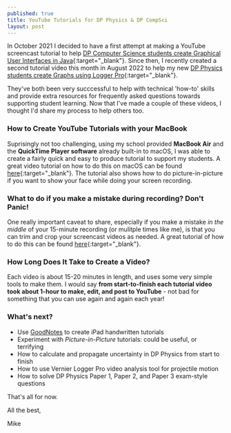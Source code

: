 ```yaml
---
published: true
title: YouTube Tutorials for DP Physics & DP CompSci
layout: post
---
```

In October 2021 I decided to have a first attempt at making a YouTube screencast tutorial to help [DP Computer Science students create Graphical User Interfaces in Java](https://youtu.be/tQPgqTJ87Kc){:target="_blank"}. Since then, I recently created a second tutorial video this month in August 2022 to help my new [DP Physics students create Graphs using Logger Pro](https://youtu.be/PINQP8pR2lo){:target="_blank"}.

They've both been very succcessful to help with technical 'how-to' skills and provide extra resources for frequently asked questions towards supporting student learning. Now that I've made a couple of these videos, I thought I'd share my process to help others too.

### How to Create YouTube Tutorials with your MacBook
Suprisingly not too challenging, using my school provided **MacBook Air** and the **QuickTime Player software** already built-in to macOS, I was able to create a fairly quick and easy to produce tutorial to support my students. A great video tutorial on how to do this on macOS can be found [here](https://www.youtube.com/watch?v=mLyPrblmPp4){:target="_blank"}. The tutorial also shows how to do picture-in-picture if you want to show your face while doing your screen recording.

### What to do if you make a mistake during recording? Don't Panic!
One really important caveat to share, especially if you make a mistake *in the middle* of your 15-minute recording (or mulitple times like me), is that you can trim and crop your screencast videos as needed. A great tutorial of how to do this can be found [here](https://www.youtube.com/watch?v=82CiWXI4rlQ){:target="_blank"}.

### How Long Does It Take to Create a Video?
Each video is about 15-20 minutes in length, and uses some very simple tools to make them. I would say **from start-to-finish each tutorial video took about 1-hour to make, edit, and post to YouTube** - not bad for something that you can use again and again each year!

### What's next?
- Use [GoodNotes](https://www.goodnotes.com/) to create iPad handwritten tutorials
- Experiment with *Picture-in-Picture* tutorials: could be useful, or terrifying
- How to calculate and propagate uncertainty in DP Physics from start to finish
- How to use Vernier Logger Pro video analysis tool for projectile motion
- How to solve DP Physics Paper 1, Paper 2, and Paper 3 exam-style questions

That's all for now.

All the best,

Mike

